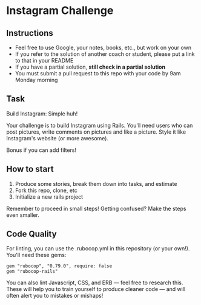 Instagram Challenge
===================

## Instructions

* Feel free to use Google, your notes, books, etc., but work on your own
* If you refer to the solution of another coach or student, please put a link to that in your README
* If you have a partial solution, **still check in a partial solution**
* You must submit a pull request to this repo with your code by 9am Monday morning

## Task

Build Instagram: Simple huh!

Your challenge is to build Instagram using Rails. You'll need users who can post pictures, write comments on pictures and like a picture. Style it like Instagram's website (or more awesome).

Bonus if you can add filters!

## How to start

1. Produce some stories, break them down into tasks, and estimate
2. Fork this repo, clone, etc
3. Initialize a new rails project

Remember to proceed in small steps! Getting confused? Make the steps even smaller.

## Code Quality

For linting, you can use the .rubocop.yml in this repository (or your own!). You'll need these gems:
```
gem "rubocop", "0.79.0", require: false
gem "rubocop-rails"
```
You can also lint Javascript, CSS, and ERB — feel free to research this. These will help you to train yourself to produce cleaner code — and will often alert you to mistakes or mishaps!